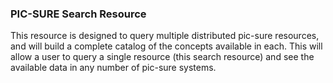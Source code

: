 ### PIC-SURE Search Resource

This resource is designed to query multiple distributed pic-sure resources, and will build a complete catalog of the concepts available in each.  This will allow a user to query a single resource (this search resource) and see the available data in any number of pic-sure systems.